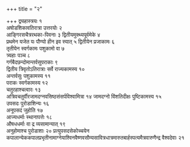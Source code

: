 +++
title = "२"

+++
द्व्यहास्त्रयः १  
अषोडशिकावतिरात्रा उत्तरयोः २  
आङ्गिरसचैत्ररथका-पिवनाः ३
द्वितीयमुक्थ्यपूर्वमेके ४  
प्रथमेन यजेत यः पौण्यो हीन इव स्यात् ५
द्वितीयेन प्रजाकामः ६  
तृतीयेन स्वर्गकामः पशुकामो वा ७  
त्र्यहाः पञ्च ८  
गर्गबैदछन्दोमान्तर्वसुपराकाः ९  
द्वितीय त्रिवृतोऽतिरात्राः
सर्वे राज्यकामस्य १०  
अन्तर्वसुः पशुकामस्य ११  
पराकः स्वर्गकामस्य
१२  
चतुरहाश्चत्वारः १३  
अत्रिवचतुर्वीरजामदग्नवसिष्ठसंसर्पविश्वामित्रा १४
जामदग्नो विंशतिदीक्षः पुष्टिकामस्य १५  
उपसदः पुरोडाशिन्यः १६  
अनूपसदं
जुहोति १७  
आज्यधर्माः स्थानापत्तेः १८  
औषधधर्माः वा द्र
व्यसामान्यात् १९  
अनुहोमाश्च पुरोडाशाः २०
प्रत्युपसदसेकोच्चयेन
कपालान्येककपालप्रभृतीनामाग्नेयाश्विनवैष्णवसौम्यसावित्रधात्रमारुतबार्हस्पत्यमैत्रवारुणैन्द्र
वैश्वदेवाः २१  
